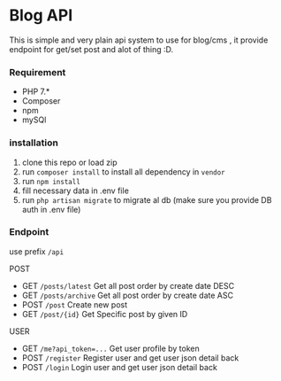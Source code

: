 # Blog API
This is simple and very plain api system to use for blog/cms , 
it provide endpoint for get/set post and alot of thing :D.

### Requirement
- PHP 7.*
- Composer
- npm
- mySQl

### installation
1. clone this repo or load zip
2. run `composer install` to install all dependency in `vendor`
3. run `npm install`
4. fill necessary data in .env file
5. run `php artisan migrate` to migrate al db (make sure you provide DB auth in .env file)

### Endpoint 

use prefix `/api`

POST
- GET `/posts/latest`  Get all post order by create date DESC
- GET `/posts/archive` Get all post order by create date ASC
- POST `/post`         Create new post
- GET `/post/{id}`     Get Specific post by given ID

USER
- GET `/me?api_token=...` Get user profile by token
- POST `/register`        Register user and get user json detail back
- POST `/login`           Login user and get user json detail back
